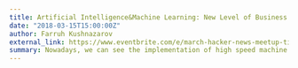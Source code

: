 ```yaml
---
title: Artificial Intelligence&Machine Learning: New Level of Business Intelligence
date: "2018-03-15T15:00:00Z"
author: Farruh Kushnazarov
external_link: https://www.eventbrite.com/e/march-hacker-news-meetup-tickets-43588110211
summary: Nowadays, we can see the implementation of high speed machine learning in all areas of society, such as trading, factoring, security, services and others. Everyday we can see different examples of AI/ML’s implementation in journal publications, in TV shows and on the Internet. We will analyze the pitfalls and possible obstacles in the implementation of AI/ML in BL through different examples
---
```


